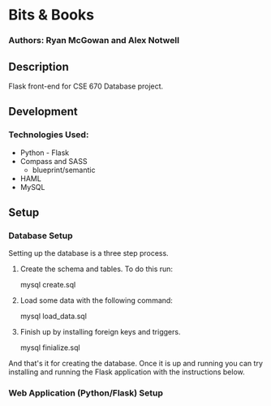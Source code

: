 # Bits & Books
### Authors: Ryan McGowan and Alex Notwell

## Description

Flask front-end for CSE 670 Database project.

## Development

### Technologies Used:

* Python - Flask
* Compass and SASS
  * blueprint/semantic
* HAML
* MySQL

## Setup

### Database Setup

Setting up the database is a three step process.

1. Create the schema and tables. To do this run:

    mysql create.sql

2. Load some data with the following command:

    mysql load_data.sql

3. Finish up by installing foreign keys and triggers.

    mysql finialize.sql

And that's it for creating the database. Once it is up and running you can try
installing and running the Flask application with the instructions below.

### Web Application (Python/Flask) Setup
